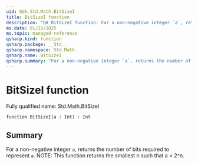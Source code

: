 ```yaml
---
uid: Qdk.Std.Math.BitSizeI
title: BitSizeI function
description: "Q# BitSizeI function: For a non-negative integer `a`, returns the number of bits required to represent `a`. NOTE: This function returns the smallest n such that a < 2^n."
ms.date: 01/22/2025
ms.topic: managed-reference
qsharp.kind: function
qsharp.package: __Std__
qsharp.namespace: Std.Math
qsharp.name: BitSizeI
qsharp.summary: "For a non-negative integer `a`, returns the number of bits required to represent `a`. NOTE: This function returns the smallest n such that a < 2^n."
---
```


# BitSizeI function

Fully qualified name: Std.Math.BitSizeI

```qsharp
function BitSizeI(a : Int) : Int
```

## Summary
For a non-negative integer `a`, returns the number of bits required to represent `a`.
NOTE: This function returns the smallest n such that a < 2^n.
